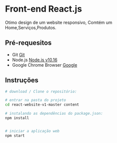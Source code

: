 # Front-end React.js
Otimo design de um website responsivo, Comtém um Home,Serviços,Produtos.


## Pré-requesitos

- Git [Git](https://git-scm.com)
- Node.js [Node.js v10.16](https://nodejs.org/)
- Google Chrome Browser [Google](https://www.google.pt/intl/pt-PT/chrome/?brand=CHBD&gclid=CjwKCAiAxMLvBRBNEiwAKhr-nMvKg5nZhwHd__xLE-Mume31jYijN5WLG991vsf4owDGK4VNHWtrEhoCNRgQAvD_BwE&gclsrc=aw.ds)

## Instruções

```bash
# download / Clone o repositório:

# entrar na pasta do projeto
cd react-website-v1-master content

# instalando as dependências do package.json:
npm install


# iniciar a aplicação web
npm start
```